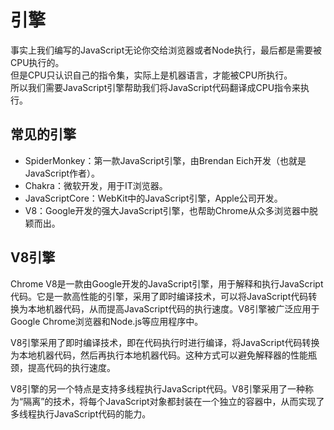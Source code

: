 # 引擎

事实上我们编写的JavaScript无论你交给浏览器或者Node执行，最后都是需要被CPU执行的。<br>
但是CPU只认识自己的指令集，实际上是机器语言，才能被CPU所执行。<br>
所以我们需要JavaScript引擎帮助我们将JavaScript代码翻译成CPU指令来执行。<br>

## 常见的引擎

- SpiderMonkey：第一款JavaScript引擎，由Brendan Eich开发（也就是JavaScript作者）。
- Chakra：微软开发，用于IT浏览器。
- JavaScriptCore：WebKit中的JavaScript引擎，Apple公司开发。
- V8：Google开发的强大JavaScript引擎，也帮助Chrome从众多浏览器中脱颖而出。


## V8引擎

Chrome V8是一款由Google开发的JavaScript引擎，用于解释和执行JavaScript代码。它是一款高性能的引擎，采用了即时编译技术，可以将JavaScript代码转换为本地机器代码，从而提高JavaScript代码的执行速度。V8引擎被广泛应用于Google Chrome浏览器和Node.js等应用程序中。

V8引擎采用了即时编译技术，即在代码执行时进行编译，将JavaScript代码转换为本地机器代码，然后再执行本地机器代码。这种方式可以避免解释器的性能瓶颈，提高代码的执行速度。

V8引擎的另一个特点是支持多线程执行JavaScript代码。V8引擎采用了一种称为“隔离”的技术，将每个JavaScript对象都封装在一个独立的容器中，从而实现了多线程执行JavaScript代码的能力。